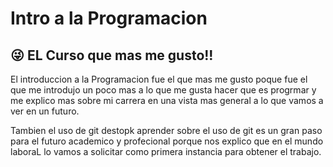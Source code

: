 # Intro a la Programacion 
## :stuck_out_tongue_winking_eye: EL Curso que mas me gusto!!
El introduccion a la Programacion fue el que mas me gusto poque 
fue el que me introdujo un poco mas a lo que me gusta hacer que es progrmar 
y me explico mas sobre mi carrera en una vista mas general a lo que vamos a
ver en un futuro.

Tambien el uso de git destopk aprender sobre el uso de git es un gran paso
para el futuro academico y profecional porque nos explico que en el mundo laboraL
lo vamos a solicitar como primera instancia para obtener el trabajo.



 
